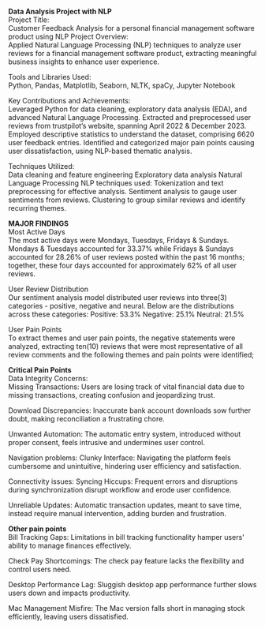 **Data Analysis Project with NLP**  
Project Title:  
Customer Feedback Analysis for a personal financial management software product using NLP
Project Overview:  
Applied Natural Language Processing (NLP) techniques to analyze user reviews for a financial management software product, extracting meaningful business insights to enhance user experience.

Tools and Libraries Used:  
Python, Pandas, Matplotlib, Seaborn, NLTK, spaCy, Jupyter Notebook

Key Contributions and Achievements:  
Leveraged Python for data cleaning, exploratory data analysis (EDA), and advanced Natural Language Processing.
Extracted and preprocessed user reviews from trustpilot’s website, spanning April 2022 & December 2023.
Employed descriptive statistics to understand the dataset, comprising 6620 user feedback entries.
Identified and categorized major pain points causing user dissatisfaction, using NLP-based thematic analysis.

Techniques Utilized:  
Data cleaning and feature engineering
Exploratory data analysis
Natural Language Processing
NLP techniques used:
Tokenization and text preprocessing for effective analysis.
Sentiment analysis to gauge user sentiments from reviews.
Clustering to group similar reviews and identify recurring themes.


**MAJOR FINDINGS**  
Most Active Days  
The most active days were Mondays, Tuesdays, Fridays & Sundays.
Mondays & Tuesdays accounted for 33.37% while Fridays & Sundays accounted for 28.26% of user reviews posted within the past 16 months; together, these four days accounted for approximately 62% of all user reviews.


User Review Distribution  
Our sentiment analysis model distributed user reviews into three(3) categories - positive, negative and neural. Below are the distributions across these categories:
Positive: 53.3%
Negative: 25.1%
Neutral: 21.5%


User Pain Points  
To extract themes and user pain points, the negative statements were analyzed, extracting ten(10) reviews that were most representative of all review comments and the following themes and pain points were identified;


**Critical Pain Points**  
Data Integrity Concerns:  
Missing Transactions: Users are losing track of vital financial data due to missing transactions, creating confusion and jeopardizing trust.

Download Discrepancies: Inaccurate bank account downloads sow further doubt, making reconciliation a frustrating chore.

Unwanted Automation: The automatic entry system, introduced without proper consent, feels intrusive and undermines user control.

Navigation problems: Clunky Interface: Navigating the platform feels cumbersome and unintuitive, hindering user efficiency and satisfaction.

Connectivity issues: Syncing Hiccups: Frequent errors and disruptions during synchronization disrupt workflow and erode user confidence.

Unreliable Updates: Automatic transaction updates, meant to save time, instead require manual intervention, adding burden and frustration.


**Other pain points**  
Bill Tracking Gaps: Limitations in bill tracking functionality hamper users' ability to manage finances effectively.

Check Pay Shortcomings: The check pay feature lacks the flexibility and control users need.

Desktop Performance Lag: Sluggish desktop app performance further slows users down and impacts productivity.

Mac Management Misfire: The Mac version falls short in managing stock efficiently, leaving users dissatisfied.
